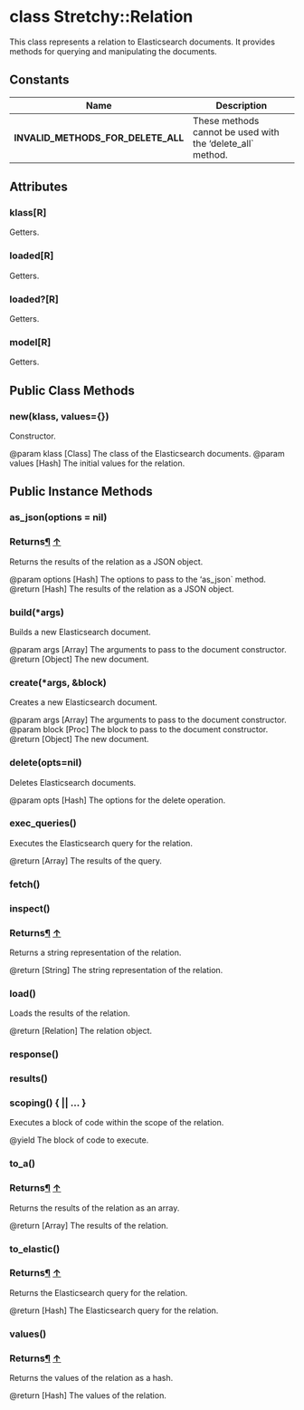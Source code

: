 # class Stretchy::Relation [](#class-Stretchy::Relation) [](#top)
This class represents a relation to Elasticsearch documents. It provides methods for querying and manipulating the documents.

 ## Constants
 | Name | Description |
 | ---- | ----------- |
 | **INVALID_METHODS_FOR_DELETE_ALL[](#INVALID_METHODS_FOR_DELETE_ALL)** | These methods cannot be used with the ‘delete\_all` method. |
 ## Attributes
 ### klass[R] [](#attribute-i-klass)
 Getters.

 ### loaded[R] [](#attribute-i-loaded)
 Getters.

 ### loaded?[R] [](#attribute-i-loaded-3F)
 Getters.

 ### model[R] [](#attribute-i-model)
 Getters.

 ## Public Class Methods
 ### new(klass, values={}) [](#method-c-new)
 Constructor.

@param klass [Class] The class of the Elasticsearch documents. @param values [Hash] The initial values for the relation.

 ## Public Instance Methods
 ### as_json(options = nil) [](#method-i-as_json)
 ### Returns[¶](#method-i-as_json-label-Returns) [↑](#top)

Returns the results of the relation as a JSON object.

@param options [Hash] The options to pass to the ‘as\_json` method. @return [Hash] The results of the relation as a JSON object.

 ### build(*args) [](#method-i-build)
 Builds a new Elasticsearch document.

@param args [Array] The arguments to pass to the document constructor. @return [Object] The new document.

 ### create(*args, &block) [](#method-i-create)
 Creates a new Elasticsearch document.

@param args [Array] The arguments to pass to the document constructor. @param block [Proc] The block to pass to the document constructor. @return [Object] The new document.

 ### delete(opts=nil) [](#method-i-delete)
 Deletes Elasticsearch documents.

@param opts [Hash] The options for the delete operation.

 ### exec_queries() [](#method-i-exec_queries)
 Executes the Elasticsearch query for the relation.

@return [Array] The results of the query.

 ### fetch() [](#method-i-fetch)
 ### inspect() [](#method-i-inspect)
 ### Returns[¶](#method-i-inspect-label-Returns) [↑](#top)

Returns a string representation of the relation.

@return [String] The string representation of the relation.

 ### load() [](#method-i-load)
 Loads the results of the relation.

@return [Relation] The relation object.

 ### response() [](#method-i-response)
 ### results() [](#method-i-results)
 ### scoping() { || ... } [](#method-i-scoping)
 Executes a block of code within the scope of the relation.

@yield The block of code to execute.

 ### to_a() [](#method-i-to_a)
 ### Returns[¶](#method-i-to_a-label-Returns) [↑](#top)

Returns the results of the relation as an array.

@return [Array] The results of the relation.

 ### to_elastic() [](#method-i-to_elastic)
 ### Returns[¶](#method-i-to_elastic-label-Returns) [↑](#top)

Returns the Elasticsearch query for the relation.

@return [Hash] The Elasticsearch query for the relation.

 ### values() [](#method-i-values)
 ### Returns[¶](#method-i-values-label-Returns) [↑](#top)

Returns the values of the relation as a hash.

@return [Hash] The values of the relation.

 